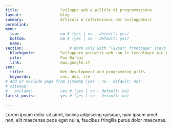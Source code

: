```yaml
---
title: 					Sviluppo web e pillole di programmazione
layout: 				blog
summary:                Articoli e informazioni per sviluppatori
permalink:
menu: 		
  top:					no # (yes | no - default: yes) 
  bottom:			    no # (yes | no - default: yes) 
  name:					
section:				    # Work only with "layout: frontpage" (text - default: ignore)
  blackquote: 			Sviluppare progetti web con le tecnologie più potenti è la base di un prodotto vincente e duraturo 
  cite: 				Foo Barbaz
  link: 				www.google.it
seo:
  title: 				Web development and programming pills
  keywords: 			uno, due, tre
# Add or exclude page from sitemap (yes | no - default: no)
# sitemap:
#	exclude: 			yes # (yes | no - default: no)
latest_posts: 			yes # (yes | no - default: no)

---
```


Lorem ipsum dolor sit amet, lacinia adipiscing quisque, nam ipsum amet non, elit maecenas pede eget nulla, faucibus fringilla purus dolor maecenas. 